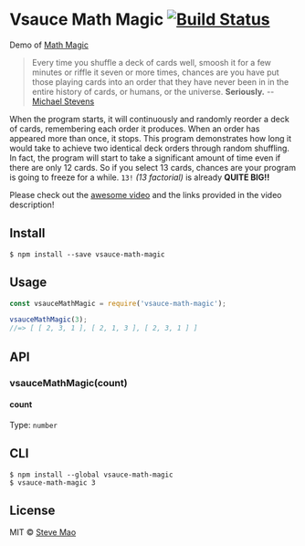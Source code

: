 # Vsauce Math Magic [![Build Status](https://travis-ci.org/stevemao/vsauce-math-magic.svg?branch=master)](https://travis-ci.org/stevemao/vsauce-math-magic)

Demo of [Math Magic](https://www.youtube.com/watch?v=ObiqJzfyACM#t=14m56s)

> Every time you shuffle a deck of cards well, smoosh it for a few minutes or
> riffle it seven or more times, chances are you have put those playing cards
> into an order that they have never been in in the entire history of cards, or
> humans, or the universe. **Seriously.**
> -- [Michael Stevens](https://www.youtube.com/watch?v=ObiqJzfyACM#t=14m56s)

When the program starts, it will continuously and randomly reorder a deck of
cards, remembering each order it produces. When an order has appeared more than
once, it stops. This program demonstrates how long it would take to achieve
two identical deck orders through random shuffling. In fact, the program will
start to take a significant amount of time even if there are only 12 cards. So
if you select 13 cards, chances are your program is going to freeze for a
while. `13!` *(13 factorial)* is already **QUITE BIG!!**

Please check out the
[awesome video](https://www.youtube.com/watch?v=ObiqJzfyACM)
and the links provided in the video description!


## Install

```
$ npm install --save vsauce-math-magic
```


## Usage

```js
const vsauceMathMagic = require('vsauce-math-magic');

vsauceMathMagic(3);
//=> [ [ 2, 3, 1 ], [ 2, 1, 3 ], [ 2, 3, 1 ] ]
```


## API

### vsauceMathMagic(count)

#### count

Type: `number`


## CLI

```
$ npm install --global vsauce-math-magic
$ vsauce-math-magic 3
```


## License

MIT © [Steve Mao](https://github.com/stevemao)
